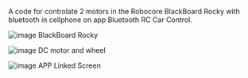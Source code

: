 A code for controlate 2 motors in the Robocore BlackBoard Rocky with bluetooth in cellphone on app Bluetooth RC Car Control.

![image](https://github.com/user-attachments/assets/b6e28839-f18f-4f98-866a-c990250507ca)
BlackBoard Rocky

![image](https://github.com/user-attachments/assets/51109865-bcd6-4e43-8d24-e5452a943081)
DC motor and wheel

![image](https://github.com/user-attachments/assets/552a973e-4c73-4af6-8945-8b026aac7d29)
APP Linked Screen
